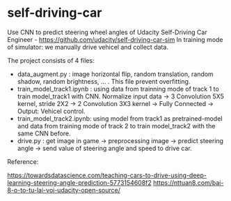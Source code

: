 # self-driving-car
Use CNN to predict steering wheel angles of Udacity Self-Driving Car Engineer - https://github.com/udacity/self-driving-car-sim
In training mode of simulator: we manually drive vehicel and collect data.

The project consists of 4 files:
+ data_augment.py : image horizontal flip, random translation, random shadow, random brightness, ... . This file prevent overfitting.
+ train_model_track1.ipynb : using data from trainning mode of track 1 to train model_track1 with CNN. Normalize input data -> 3 Convolution 5X5 kernel, stride 2X2 -> 2 Convolution 3X3 kernel -> Fully Connected -> Output: Vehicel control.
+ train_model_track2.ipynb: using model from track1 as pretrained-model and data from training mode of track 2 to train model_track2 with the same CNN before.
+ drive.py : get image in game -> preprocessing image -> predict steering angle -> send value of steering angle and speed to drive car.

Reference:

https://towardsdatascience.com/teaching-cars-to-drive-using-deep-learning-steering-angle-prediction-5773154608f2
https://nttuan8.com/bai-8-o-to-tu-lai-voi-udacity-open-source/
